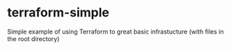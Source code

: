 # terraform-simple
Simple example of using Terraform to great basic infrastucture (with files in the root directory)
